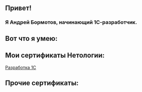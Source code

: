 <h2><strong>Привет!</strong></h2>
<h3><span>Я&nbsp;</span><strong><span>Андрей Бормотов</span></strong><span>, начинающий 1С-разработчик.</span></h3>
<h2><strong>Вот что я умею:</strong></h2>
<h2><strong>Мои сертификаты Нетологии:</strong></h2>
<p><a href="https://github.com/AndreyBormotov/CertificateNetology">Разработка 1С</a></p>
<h2><strong>Прочие сертификаты:</strong></h2>
